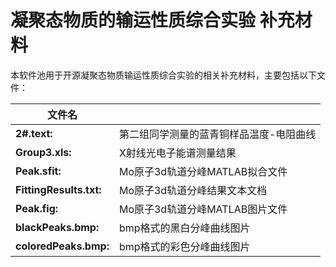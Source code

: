 ﻿# 凝聚态物质的输运性质综合实验 补充材料    

本软件池用于开源凝聚态物质输运性质综合实验的相关补充材料，主要包括以下文件：        

| 文件名 | |
|---|---|  
|__2#.text:__ | 第二组同学测量的蓝青铜样品温度-电阻曲线 |     
|__Group3.xls:__ | X射线光电子能谱测量结果 |     
|__Peak.sfit:__| Mo原子3d轨道分峰MATLAB拟合文件 |     
|__FittingResults.txt:__| Mo原子3d轨道分峰结果文本文档 |     
|__Peak.fig:__| Mo原子3d轨道分峰MATLAB图片文件 |     
|__blackPeaks.bmp:__| bmp格式的黑白分峰曲线图片 |     
|__coloredPeaks.bmp:__| bmp格式的彩色分峰曲线图片 |     
